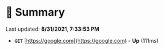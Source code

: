 # 📖 Summary
Last updated: **8/31/2021, 7:33:53 PM**

- `GET` [https://google.com](https://google.com) - **Up** (111ms)
